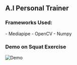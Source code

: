 <h2>A.I Personal Trainer</h2>

<h3> Frameworks Used: </h3>
- Mediapipe
- OpenCV
- Numpy
<h3>Demo on Squat Exercise</h3>

![Demo](https://github.com/Akhil-Tony/A.I-Personal-Trainer/blob/master/sample.gif)
